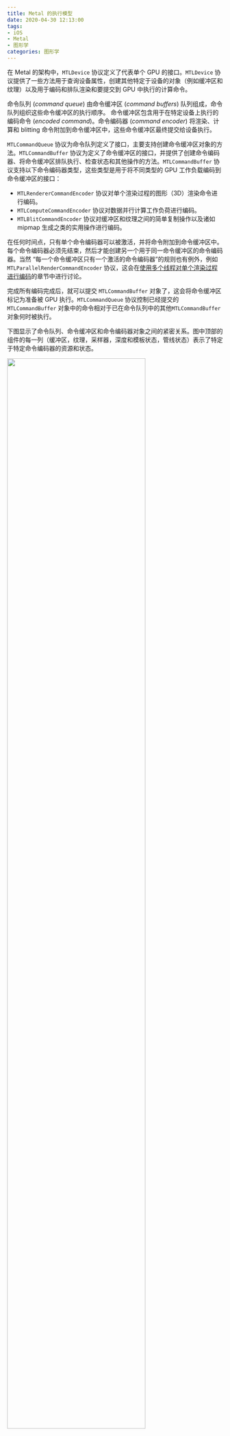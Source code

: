 ```yaml
---
title: Metal 的执行模型
date: 2020-04-30 12:13:00
tags:
- iOS
- Metal
- 图形学
categories: 图形学
---
```


在 Metal 的架构中，`MTLDevice` 协议定义了代表单个 GPU 的接口。`MTLDevice` 协议提供了一些方法用于查询设备属性，创建其他特定于设备的对象（例如缓冲区和纹理）以及用于编码和排队渲染和要提交到 GPU 中执行的计算命令。

<!--more-->

命令队列 (*command queue*) 由命令缓冲区 (*command buffers*) 队列组成，命令队列组织这些命令缓冲区的执行顺序。 命令缓冲区包含用于在特定设备上执行的编码命令 (*encoded command*)。命令编码器 (*command encoder*) 将渲染、计算和 blitting 命令附加到命令缓冲区中，这些命令缓冲区最终提交给设备执行。

`MTLCommandQueue` 协议为命令队列定义了接口，主要支持创建命令缓冲区对象的方法。`MTLCommandBuffer` 协议为定义了命令缓冲区的接口，并提供了创建命令编码器、将命令缓冲区排队执行、检查状态和其他操作的方法。`MTLCommandBuffer` 协议支持以下命令编码器类型，这些类型是用于将不同类型的 GPU 工作负载编码到命令缓冲区的接口：

* `MTLRendererCommandEncoder` 协议对单个渲染过程的图形（3D）渲染命令进行编码。
* `MTLComputeCommandEncoder` 协议对数据并行计算工作负荷进行编码。
* `MTLBlitCommandEncoder` 协议对缓冲区和纹理之间的简单复制操作以及诸如 mipmap 生成之类的实用操作进行编码。

在任何时间点，只有单个命令编码器可以被激活，并将命令附加到命令缓冲区中。每个命令编码器必须先结束，然后才能创建另一个用于同一命令缓冲区的命令编码器。当然 “每一个命令缓冲区只有一个激活的命令编码器”的规则也有例外，例如 `MTLParallelRenderCommandEncoder` 协议，这会在[使用多个线程对单个渲染过程进行编码]()的章节中进行讨论。

完成所有编码完成后，就可以提交 `MTLCommandBuffer` 对象了，这会将命令缓冲区标记为准备被 GPU 执行。`MTLCommandQueue` 协议控制已经提交的 `MTLCommandBuffer` 对象中的命令相对于已在命令队列中的其他`MTLCommandBuffer` 对象何时被执行。

下图显示了命令队列、命令缓冲区和命令编码器对象之间的紧密关系。图中顶部的组件的每一列（缓冲区，纹理，采样器，深度和模板状态，管线状态）表示了特定于特定命令编码器的资源和状态。

<img src="https://developer.apple.com/library/archive/documentation/Miscellaneous/Conceptual/MetalProgrammingGuide/Art/Cmd-Model-1_2x.png" style="width: 80%" />

## Device 对象代表了 GPU

一个 `MTLDevice` 对象代表了一个能执行命令的 GPU。`MTLDevice` 协议提供了用于创建命令队列、从内存中分配缓冲区、创建纹理和查询设备功能的方法。调用 `MTLCreateSystemDefaultDevice` 函数可以获取系统上的首选系统设备。

```swift
let device = MTLCreateSystemDefaultDevice()
```


## 临时对象和非临时对象

在 Metal 中一些对象是临时的和极度轻量的。而其他的对象使用起来则代价更高，而且可以持续很长时间，可能是整个应用程序的生命周期。

命令缓存区和命令编码器对象就是临时的，仅供一次使用。它们在分配内存和回收时代价都是非常小的，所以它们的创建方法返回的是自动释放对象。

以下对象不是临时的。在性能敏感的代码中应该重复使用这些对象，并避免重复创建它们：

* 命令队列 (Command queues)
* 数据缓冲区 (Data buffers)
* 纹理 (Textures)
* 采样器状态 (Sampler states)
* 库 (Libraries)
* 计算状态 (Compute states)
* 渲染管线状态 (Render pipeline states)
* 深度/模板状态 (Depth/stencil states)


## 命令队列

命令队列接受 GPU 将执行的命令缓冲区的有序列表。发送到单个队列的所有命令缓冲区都会按照它们入队的顺序来执行。通常，命令队列是线程安全的，允许同时对多个活动命令缓冲区进行编码。

我们可以调用 `MTLDevice` 对象的 `newCommandQueue` 方法或者 `newCommandQueueWithMaxCommandBufferCount` 方法来创建一个命令队列。通常，命令队列的寿命很长，因此不应重复创建和销毁它们。


## 命令缓冲区

命令缓冲区存储已编码的命令，直到缓冲区被提交以供 GPU 执行为止。一个命令缓冲区可以包含许多不同类型的已编码的命令，具体取决于用于构建该命令缓冲区的编码器的数量和类型。在典型的应用程序中，即使整个渲染帧涉及多个渲染过程、计算处理功能或 blit 操作，整个渲染帧也会被编码到单个命令缓冲区中。

命令缓冲区是临时的一次性对象，不支持重用。一旦命令缓冲区被提交执行，唯一有效的操作就是等待命令缓冲区通过同步调用或处理程序块被调度或完成以及检查命令缓冲区的执行状态。

命令缓冲区还表示应用程序唯一可独立跟踪的工作单元，它们定义了 Metal 内存模型建立的一致性边界，详见资源对象：缓冲区和纹理。


### 创建命令缓冲区

我们使用 `MTLCommandQueue` 的 `commandBuffer` 方法来创建 `MTLCommandBuffer` 对象。`MTLCommandBuffer` 对象只能提交到创建它的 `MTLCommandQueue` 对象中。

由 `commandBuffer` 方法创建的命令缓冲区保留了执行所需的数据对于某些情况，在执行 `MTLCommandBuffer` 对象的过程中在如果要在其他位置保留这些对象，应该通过调用 `MTLCommandQueue` 的 `commandBufferWithUnretainedReferences` 方法来创建命令缓冲区。仅对性能非常关键的应用程序使用 `commandBufferWithUnretainedReferences` 方法，该方法可以确保关键对象在应用程序中的其他位置具有引用，直到命令缓冲区执行完成为止。否则，不再具有其他引用的对象可能会被提前释放，这就导致了命令缓冲区执行的结果是未定义的。


### 执行命令

`MTLCommandBuffer` 协议使用以下方法来建立命令队列中命令缓冲区的执行顺序。命令缓冲区在提交之前不会开始执行。一旦提交，命令缓冲区将按其入队的顺序执行。

* `enqueue` 方法在命令队列中为命令缓冲区保留了一个位置，但不提交命令缓冲区以供执行。当这个命令缓冲区最终被提交时，它将在相关命令队列中排在它前面的命令缓冲区之后执行。
* `commit` 方法使命令缓冲区尽可能快地执行，但是仍然必须在同一命令队列中排在它前面的已提交的命令缓冲区之后执行。如果命令缓冲区先前尚未入队，则 `commit` 会进行隐式入队调用。


### 为命令缓冲区的执行注册处理代码块

下面列出的 `MTLCommandBuffer` 的方法用于监视命令执行。调度和完成处理程序会按照执行顺序在未定义的线程上被调用。在这些处理程序中不应该进行耗时的操作；如果需要执行耗时或阻塞的操作，应该将该操作放到另一个线程执行。

* `addScheduledHandler:` 方法用于注册当命令缓冲区被调度时会被调用的代码块。当系统中其他由 `MTLCommandBuffer` 对象或其他 API 提交的工作之间的任何依赖关系得到满足时，命令缓冲区被认为是调度的。我们可以为一个命令缓冲对象注册多个调度处理程序。

* `waitUntilScheduled` 方法会同步等待直到命令缓冲区被调度并且通过 `addScheduledHandler:` 方法注册的所有处理程序都完成之后才返回。

* `addCompletedHandler:` 方法用于注册在设备完成命令缓冲区的执行后被调用的代码块。可以为命令缓冲区注册多个完成处理程序。

* `waitUntilCompleted` 方法会同步等待直到设备完成了该命令缓冲区的执行并且通过 `addCompletedHandler:` 方法注册的所有处理程序都返回以后它才返回。

`presentDrawable:` 方法是完成处理程序的特例。这种方便的方法用于在命令缓冲区被调度时展示可显示资源（`CAMetalDrawable` 对象）的内容。


## 命令编码器

命令编码器是一个临时对象，我们使用它以 GPU 可以执行的格式将命令和状态写入单个命令缓冲区。许多命令编码器对象方法将命令附加到命令缓冲区。当命令编码器处于活动状态时，它有就可以为其命令缓冲区附加命令。完成命令编码后，调用 `endEncoding` 方法。要编写更多命令，可以创建新的命令编码器。

### 创建命令编码器对象

因为命令编码器将命令附加到特定的命令缓冲区中，所以可以通过从要与之一起使用的 `MTLCommandBuffer` 对象来请求创建一个命令编码器。我们可以使用下面的 `MTLCommandBuffer` 对象的方法创建各种类型的命令编码器：

* `renderCommandEncoderWithDescriptor:` 方法为渲染到 `MTLRenderPassDescriptor` 中附件的图形创建一个 `MTLRenderCommandEncoder` 对象。
* `computeCommandEncoder` 方法为数据并行计算创建 `MTLComputCommandEncoder` 对象。
* `blitCommandEncoder` 方法为内存操作创建 `MTLBlitCommandEncoder` 对象。
* `parallelRenderCommandEncoderWithDescriptor:` 方法创建一个 `MTLParallelRenderCommandEncoder` 对象，该对象允许多个 `MTLRenderCommandEncoder` 对象在不同线程上运行，同时仍然渲染到共享的 `MTLRenderPassDescriptor` 中指定的附件上。

### 渲染命令编码器 (Render Command Encoder)

图形渲染可以通过渲染过程来描述。`MTLRenderCommandEncoder` 对象表示与单个渲染过程关联的渲染状态和绘图命令。`MTLRenderCommandEncoder` 需要关联的 `MTLRenderPassDescriptor`，其中包括用作渲染命令目标的颜色，深度和模板附件。`MTLRenderCommandEncoder` 具有以下方法：

* 指定包含顶点，片段或纹理图像数据的图形资源，例如缓冲区和纹理对象。
* 指定一个 `MTLRenderPipelineState` 对象，该对象包含编译的渲染状态，包括顶点和片段着色器。
* 指定固定功能的状态，包括视口，三角形填充模式，剪刀矩形，深度和模板测试以及一些其他的值。
* 绘制 3D 图元。

### 计算命令编码器 (Compute Command Encoder)

对于数据并行计算，`MTLComputeCommandEncoder` 协议提供了对命令缓冲区中的命令进行编码的方法，这些命令可以指定计算函数及其参数（例如，纹理，缓冲区和采样器状态），并分派计算函数以执行。要创建计算命令编码器对象，可以使用 `MTLCommandBuffer` 的 `computeCommandEncoder` 方法。

### Blit 命令编码器 (Blit Command Encoder)

`MTLBlitCommandEncoder` 协议具有在缓冲区（MTLBuffer）和纹理（MTLTexture）之间进行内存复制操作的方法。`MTLBlitCommandEncoder` 协议还提供了用纯色填充纹理和生成 mipmap 的方法。可以使用 `MTLCommandBuffer` 的 `blitCommandEncoder` 方法来创建 Blit 命令编码器对象。

## 多线程、命令缓冲区和命令编码器

大多数应用程序使用单个线程在单个命令缓冲区中对单个帧的渲染命令进行编码。在每个帧的末尾，提交了命令缓冲区，然后就开始调度和执行命令。

如果想要并行地进行命令缓冲区编码，那么可以同时创建多个命令缓冲区，并使用单独的线程对每个命令缓冲区进行编码。如果我们提前知道命令缓冲区的执行顺序，那么 `MTLCommandBuffer` 的 `enqueue` 方法可以在命令队列中声明执行顺序，而无需等待命令编码和提交。否则，当命令缓冲区北被提交时，它会在命令队列中排在它前面的命令缓冲区之后分配一个位置。

一次只能有一个 CPU 线程访问命令缓冲区。一个线程有一个命令缓冲区，那么使用多线程就可以创建多个命令缓冲区。

下图展示了使用三个线程的例子。每个线程拥有自己的命令缓冲区。对于每一个线程，每个命令编码器可以访问到与之关联的命令缓冲区。图中也展示了每个命令缓冲区接受来自不同命令编码器的命令。当我们完成了编码，就调用命令编码器的 `endEncoding` 方法，这时候一个新的命令编码器对象就可以被编码到命令缓冲区了。

<img src="https://developer.apple.com/library/archive/documentation/Miscellaneous/Conceptual/MetalProgrammingGuide/Art/Cmd-Model-threads_2x.png" style="width: 80%;" />

`MTLParallelRenderCommandEncoder` 对象允许在多个命令编码器中分解单个渲染过程，并将其分配给单独的线程。